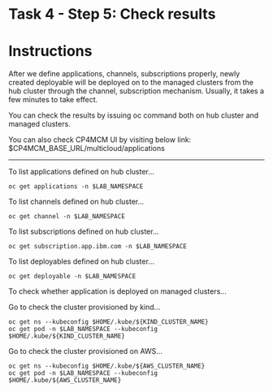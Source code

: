 # Task 4 - Step 5: Check results

Instructions
============

After we define applications, channels, subscriptions properly, newly created deployable will be deployed on
to the managed clusters from the hub cluster through the channel, subscription mechanism. Usually, it takes
a few minutes to take effect.

You can check the results by issuing oc command both on hub cluster and managed clusters.

You can also check CP4MCM UI by visiting below link:
$CP4MCM_BASE_URL/multicloud/applications

---

To list applications defined on hub cluster...

```shell
oc get applications -n $LAB_NAMESPACE
```

To list channels defined on hub cluster...

```shell
oc get channel -n $LAB_NAMESPACE
```

To list subscriptions defined on hub cluster...

```shell
oc get subscription.app.ibm.com -n $LAB_NAMESPACE
```

To list deployables defined on hub cluster...

```shell
oc get deployable -n $LAB_NAMESPACE
```

To check whether application is deployed on managed clusters...

Go to check the cluster provisioned by kind...

```shell
oc get ns --kubeconfig $HOME/.kube/${KIND_CLUSTER_NAME}
oc get pod -n $LAB_NAMESPACE --kubeconfig $HOME/.kube/${KIND_CLUSTER_NAME}
```

Go to check the cluster provisioned on AWS...

```shell
oc get ns --kubeconfig $HOME/.kube/${AWS_CLUSTER_NAME}
oc get pod -n $LAB_NAMESPACE --kubeconfig $HOME/.kube/${AWS_CLUSTER_NAME}
```
<!--
task::cmd
-->
